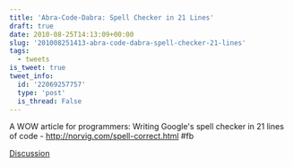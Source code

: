 ```yaml
---
title: 'Abra-Code-Dabra: Spell Checker in 21 Lines'
draft: true
date: 2010-08-25T14:13:09+00:00
slug: '201008251413-abra-code-dabra-spell-checker-21-lines'
tags:
  - tweets
is_tweet: true
tweet_info:
  id: '22069257757'
  type: 'post'
  is_thread: False
---
```




A WOW article for programmers: Writing Google's spell checker in 21 lines of code - http://norvig.com/spell-correct.html #fb

[Discussion](https://x.com/sytelus/status/22069257757)
